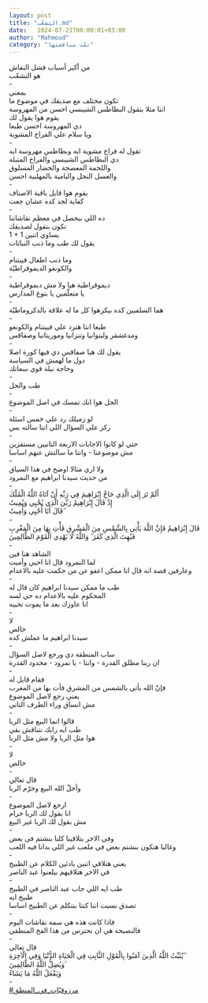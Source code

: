 ```yaml
---
layout: post
title: "التشعّب.md"
date:   2024-07-21T00:00:01+03:00
author: "Mahmoud"
category: "تمّت مناقشتها"
---
```

من أكبر أسباب فشل النقاش\
هو التشعّب\
-\
بمعني\
تكون مختلف مع صديقك في موضوع ما\
انتا مثلا بتقول البطاطس الشيبسي احسن من المهروسة\
يقوم هوا يقول لك\
دي المهروسة احسن طبعا\
ويا سلام علي الفراخ المشوية\
-\
تقول له فراخ مشوية ايه وبطاطس مهروسة ايه\
دي البطاطس الشيبسي والفراخ المتبلة\
واللحمة المعصجة والخضار المسلوق\
والعسل النحل والبامية بالمهلبية احسن\
-\
يقوم هوا قايل باقية الاصناف\
كفاية لحد كده عشان جعت\
-\
ده اللي بيحصل في معظم نقاشاتنا\
تكون بتقول لصديقك\
1 + 1 يساوي اتنين\
يقول لك طب وما ذنب النباتات\
-\
وما ذنب اطفال فييتنام\
والكونغو الديموقراطيّة\
-\
ديموقراطية هيا ولا مش ديموقراطية\
يا متعلّمين يا بتوع المدارس\
-\
هما السلفيين كده بيكرهوا كل ما له علاقة
بالدكروماطيّة\
-\
طبعا انتا هترد علي فييتنام والكونغو\
ومدغشقر وليتوانيا وتنزانيا وموريتانيا وصفاقس\
-\
يقول لك هيا صفاقس دي فيها كورة اصلا\
دول ما لهمش في السياسة\
وحاجة نيلة قوي سعاتك\
-\
طب والحل\
-\
الحل هوا انك تمسك في اصل الموضوع\
-\
لو زميلك رد علي خمس اسئلة\
ركز علي السؤال اللي انتا سالته بس\
-\
حتي لو كانوا الاجابات الاربعة التانيين مستفزين\
مش موضوعنا - وانتا ما سالتش عنهم اساسا\
-\
ولا اري مثالا اوضح في هذا السياق\
من حديث سيدنا ابراهيم مع النمرود\
-\
أَلَمْ تَرَ إِلَى الَّذِي حَاجَّ إِبْرَاهِيمَ فِي رَبِّهِ أَنْ آتَاهُ اللَّهُ
الْمُلْكَ\
إِذْ قَالَ إِبْرَاهِيمُ رَبِّيَ الَّذِي يُحْيِي وَيُمِيتُ\
قَالَ أَنَا أُحْيِي وَأُمِيتُ ۖ\
-\
قَالَ إِبْرَاهِيمُ فَإِنَّ اللَّهَ يَأْتِي بِالشَّمْسِ مِنَ الْمَشْرِقِ فَأْتِ بِهَا مِنَ
الْمَغْرِبِ\
فَبُهِتَ الَّذِي كَفَرَ ۗ وَاللَّهُ لَا يَهْدِي الْقَوْمَ الظَّالِمِينَ\
-\
الشاهد هنا فين\
لما النمرود قال انا احيي وأميت\
وعارفين قصة انه قال انا ممكن اعفو عن من حكمت عليه
بالاعدام\
-\
طب ما ممكن سيدنا ابراهيم كان قال له\
المحكوم عليه بالاعدام ده حي لسه\
انا عاوزك بعد ما يموت تحييه\
-\
لا\
خالص\
سيدنا ابراهيم ما عملش كده\
-\
ساب المنطقة دي ورجع لاصل السؤال\
ان ربنا مطلق القدرة - وانتا - يا نمرود - محدود
القدرة\
-\
فقام قايل له\
فإنّ الله يأتي بالشمس من المشرق فأت بها من المغرب\
يعني رجع لاصل الموضوع\
مش انساق وراء الطرف التاني\
-\
قالوا انما البيع مثل الربا\
طب ايه رايك نتناقش بقي\
هوا مثل الربا ولا مش مثل الربا\
-\
لا\
خالص\
-\
قال تعالي\
وأحلّ الله البيع وحرّم الربا\
-\
ارجع لاصل الموضوع\
انا بقول لك الربا حرام\
مش بقول لك الربا غير البيع\
-\
وفي الاخر بتلاقينا كلنا بنشتم في بعض\
وغالبا هنكون بنشتم بعض في ملعب غير اللي بدانا فيه
اللعب\
-\
يعني هتلاقي اتنين بادئين الكلام عن الطبيخ\
في الاخر هتلاقيهم بيلعنوا عبد الناصر\
-\
طب ايه اللي جاب عبد الناصر في الطبيخ\
طبيخ ايه\
تصدق نسيت اننا كنتا بنتكلم عن الطبيخ اساسا\
-\
فاذا كانت هذه هي سمة نقاشات اليوم\
فالنصيحة هي ان تحترس من هذا الفخ المنطقي\
-\
قال تعالي\
يُثَبِّتُ اللَّهُ الَّذِينَ آمَنُوا بِالْقَوْلِ الثَّابِتِ فِي الْحَيَاةِ الدُّنْيَا وَفِي
الْآخِرَةِ ۖ\
وَيُضِلُّ اللَّهُ الظَّالِمِينَ ۚ\
وَيَفْعَلُ اللَّهُ مَا يَشَاءُ\
-\
[<u>\#مرزوقيّات_في_المنطق</u>](https://www.facebook.com/hashtag/مرزوقيّات_في_المنطق?source=feed_text)
